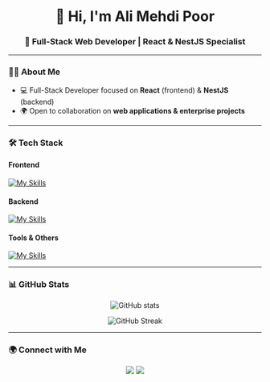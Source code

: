 <h1 align="center">👋 Hi, I'm Ali Mehdi Poor</h1>
<h3 align="center">🚀 Full-Stack Web Developer | React & NestJS Specialist</h3>

---

### 👨‍💻 About Me
- 💻 Full-Stack Developer focused on **React** (frontend) & **NestJS** (backend)  
- 🌍 Open to collaboration on **web applications & enterprise projects**  

---

### 🛠️ Tech Stack

#### Frontend  
[![My Skills](https://skillicons.dev/icons?i=react,ts,js,html,css,tailwind&theme=light)](https://github.com/Ali-mehdi-poor)

#### Backend  
[![My Skills](https://skillicons.dev/icons?i=nestjs,nodejs,express,php,mysql,mongodb&theme=light)](https://github.com/Ali-mehdi-poor)

#### Tools & Others  
[![My Skills](https://skillicons.dev/icons?i=git,linux,docker,nginx,postman&theme=light)](https://github.com/Ali-mehdi-poor)

---

### 📊 GitHub Stats
<p align="center">
  <img src="https://github-readme-stats.vercel.app/api?username=Ali-mehdi-poor&show_icons=true&theme=tokyonight" alt="GitHub stats" />
</p>

<p align="center">
  <img src="https://github-readme-streak-stats.herokuapp.com/?user=Ali-mehdi-poor&theme=tokyonight" alt="GitHub Streak" />
</p>

---

### 🌍 Connect with Me
<p align="center">
  <a href="https://github.com/Ali-mehdi-poor"><img src="https://img.shields.io/badge/GitHub-000000?style=for-the-badge&logo=github&logoColor=white"/></a>
  <a href="mailto:ali113820619@gmail.com"><img src="https://img.shields.io/badge/Email-D14836?style=for-the-badge&logo=gmail&logoColor=white"/></a>
</p>
